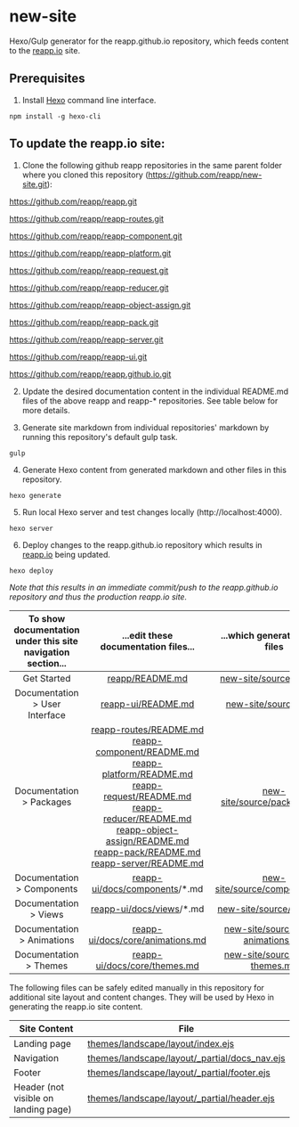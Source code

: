 # new-site
Hexo/Gulp generator for the reapp.github.io repository, which feeds content to the [reapp.io](http://reapp.io) site.

## Prerequisites

1. Install [Hexo](https://hexo.io/docs/) command line interface.
```
npm install -g hexo-cli
```

## To update the reapp.io site:

1. Clone the following github reapp repositories in the same parent folder where you cloned this repository (https://github.com/reapp/new-site.git):

  https://github.com/reapp/reapp.git

  https://github.com/reapp/reapp-routes.git

  https://github.com/reapp/reapp-component.git

  https://github.com/reapp/reapp-platform.git

  https://github.com/reapp/reapp-request.git

  https://github.com/reapp/reapp-reducer.git

  https://github.com/reapp/reapp-object-assign.git

  https://github.com/reapp/reapp-pack.git

  https://github.com/reapp/reapp-server.git

  https://github.com/reapp/reapp-ui.git

  https://github.com/reapp/reapp.github.io.git

2. Update the desired documentation content in the individual README.md files of the above reapp and reapp-\* repositories. See table below for more details.

3. Generate site markdown from individual repositories' markdown by running this repository's default gulp task.
```
gulp
```
4. Generate Hexo content from generated markdown and other files in this repository.
```
hexo generate
```
5. Run local Hexo server and test changes locally (http://localhost:4000).
```
hexo server
```
6. Deploy changes to the reapp.github.io repository which results in [reapp.io](http://reapp.io) being updated.
```
hexo deploy
```
*Note that this results in an immediate commit/push to the reapp.github.io repository and thus the production reapp.io site.*

| To show documentation under this site navigation section... | ...edit these documentation files... | ...which generates these files |
| :---: | :---: | :---: |
| Get Started | [reapp/README.md](../reapp/README.md) | [new-site/source/start.md](./source/start.md) |
| Documentation > User Interface | [reapp-ui/README.md](../reapp-ui/README.md) | [new-site/source/ui.md](./source/ui.md) |
| Documentation > Packages | [reapp-routes/README.md](../reapp-routes/README.md)<br> [reapp-component/README.md](../reapp-component/README.md)<br> [reapp-platform/README.md](../reapp-platform/README.md)<br> [reapp-request/README.md](../reapp-request/README.md)<br> [reapp-reducer/README.md](../reapp-reducer/README.md)<br> [reapp-object-assign/README.md](../reapp-object-assign/README.md)<br> [reapp-pack/README.md](../reapp-pack/README.md)<br> [reapp-server/README.md](../reapp-server/README.md) | [new-site/source/packages.md](./source/packages.md) |
| Documentation > Components | [reapp-ui/docs/components](../reapp-ui/docs/components)/\*.md | [new-site/source/components.md](./source/components.md) |
| Documentation > Views | [reapp-ui/docs/views](../reapp-ui/docs/views)/\*.md | [new-site/source/views.md](./source/views.md) |
| Documentation > Animations | [reapp-ui/docs/core/animations.md](../reapp-ui/docs/core/animations.md) | [new-site/source/docs-animations.md](./source/docs-animations.md) |
| Documentation > Themes | [reapp-ui/docs/core/themes.md](../reapp-ui/docs/core/themes.md) | [new-site/source/docs-themes.md](./source/docs-themes.md) |

The following files can be safely edited manually in this repository for additional site layout and content changes. They will be used by Hexo in generating the reapp.io site content.

| Site Content | File |
| --- | --- |
| Landing page | [themes/landscape/layout/index.ejs](./themes/landscape/layout/index.ejs) |
| Navigation | [themes/landscape/layout/_partial/docs_nav.ejs](./themes/landscape/layout/_partial/docs_nav.ejs) |
| Footer | [themes/landscape/layout/_partial/footer.ejs](./themes/landscape/layout/_partial/footer.ejs) |
| Header (not visible on landing page) | [themes/landscape/layout/_partial/header.ejs](./themes/landscape/layout/_partial/header.ejs) |
